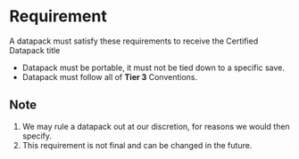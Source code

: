 # Requirement

A datapack must satisfy these requirements to receive the Certified Datapack title

- Datapack must be portable, it must not be tied down to a specific save.
- Datapack must follow all of **Tier 3** Conventions.

## Note

1. We may rule a datapack out at our discretion, for reasons we would then specify.
2. This requirement is not final and can be changed in the future.
